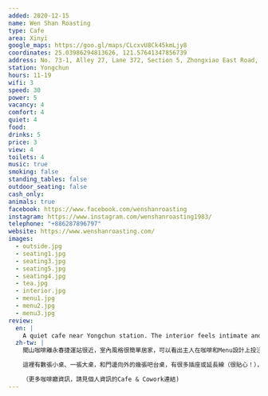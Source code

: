 ```yaml
---
added: 2020-12-15
name: Wen Shan Roasting
type: Cafe
area: Xinyi
google_maps: https://goo.gl/maps/CLcxvU8Ck45kmLjy8
coordinates: 25.03986294813626, 121.57641347856739
address: No. 73-1, Alley 27, Lane 372, Section 5, Zhongxiao East Road, Xinyi District, Taipei City, Taiwan 110
station: Yongchun
hours: 11-19
wifi: 3
speed: 30
power: 5
vacancy: 4
comfort: 4
quiet: 4
food: 
drinks: 5
price: 3
view: 4
toilets: 4
music: true
smoking: false
standing_tables: false
outdoor_seating: false
cash_only: 
animals: true
facebook: https://www.facebook.com/wenshanroasting
instagram: https://www.instagram.com/wenshanroasting1983/
telephone: "+886287896797"
website: https://www.wenshanroasting.com/
images:
  - outside.jpg
  - seating1.jpg
  - seating3.jpg
  - seating5.jpg
  - seating4.jpg
  - tea.jpg
  - interior.jpg
  - menu1.jpg
  - menu2.jpg
  - menu3.jpg
review:
  en: |
    A quiet cafe near Yongchun station. The interior feels intimate and personal, and the owners seem to put a lot of care into drink selection and menu design (which is available in both English and Chinese). There are several small tables, one larger table, and counter seats facing the window. There are power outlets everywhere (great for study and work), and the WiFi is good. The only "drawback" is that I spend too much time looking at the cute cats!
  zh-tw: |
    聞山咖啡離永春捷運站很近，室內風格很簡單居家，可以看出主人在咖啡和Menu設計上投注了很多心力（有英文Menu)，是一家很重咖啡茶飲細節的小店。

    這裡有數張小桌、一張大桌，和門邊向外的幾張吧台桌，有很多插座或延長線（很貼心！），非常適合讀書工作、或許家教。WiFi也很理想。最大的缺點是我花太多心思在看可愛的貓了！😂

    （更多咖啡廳資訊，請見個人資訊的Cafe & Cowork連結)
---
```

